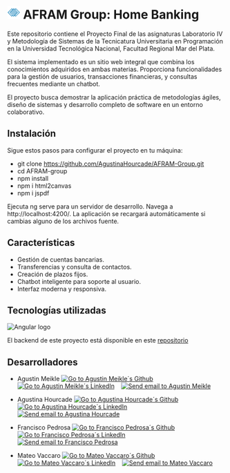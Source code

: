 # <img src="https://github.com/AgustinaHourcade/AFRAM-Group/blob/main/public/favicon.png" alt="AFRAM Group logo" width="30px"> AFRAM Group: Home Banking



Este repositorio contiene el Proyecto Final de las asignaturas Laboratorio IV y Metodología de Sistemas de la Tecnicatura Universitaria en Programación en la Universidad Tecnológica Nacional, Facultad Regional Mar del Plata.

El sistema implementado es un sitio web integral que combina los conocimientos adquiridos en ambas materias. Proporciona funcionalidades para la gestión de usuarios, transacciones financieras, y consultas frecuentes mediante un chatbot.

El proyecto busca demostrar la aplicación práctica de metodologías ágiles, diseño de sistemas y desarrollo completo de software en un entorno colaborativo.

## Instalación

Sigue estos pasos para configurar el proyecto en tu máquina:

- git clone https://github.com/AgustinaHourcade/AFRAM-Group.git
- cd AFRAM-group
- npm install
- npm i html2canvas
- npm i jspdf

Ejecuta ng serve para un servidor de desarrollo. Navega a http://localhost:4200/. La aplicación se recargará automáticamente si cambias alguno de los archivos fuente.

## Características
- Gestión de cuentas bancarias.
- Transferencias y consulta de contactos.
- Creación de plazos fijos.
- Chatbot inteligente para soporte al usuario.
- Interfaz moderna y responsiva.

## Tecnologías utilizadas
<img src="https://miro.medium.com/v2/resize:fit:1400/1*xvkF4IfpJ65JyYc_xQm6Lw.png" alt="Angular logo" width="120px">

 El backend de este proyecto está disponible en este [repositorio](https://github.com/franpedrosa10/API-DB-Afram.git)  
## Desarrolladores
 - Agustin Meikle [<img src="https://cdn-icons-png.flaticon.com/256/25/25231.png" alt="Go to Agustin Meikle´s Github" width="20px">](https://github.com/AgusMeikle)&nbsp;&nbsp;&nbsp;
[<img src="https://cdn-icons-png.flaticon.com/512/174/174857.png" alt="Go to Agustin Meikle´s LinkedIn" width="20px">](https://www.linkedin.com/in/agustin-meikle/)&nbsp;&nbsp;&nbsp;
[<img src="https://cdn-icons-png.flaticon.com/512/5968/5968534.png" alt="Send email to Agustin Meikle" width="20px">](mailto:agustin042004@gmail.com)

 - Agustina Hourcade [<img src="https://cdn-icons-png.flaticon.com/256/25/25231.png" alt="Go to Agustina Hourcade´s Github" width="20px">](https://github.com/AgustinaHourcade)&nbsp;&nbsp;&nbsp;
[<img src="https://cdn-icons-png.flaticon.com/512/174/174857.png" alt="Go to Agustina Hourcade´s LinkedIn" width="20px">](https://www.linkedin.com/in/agustinahourcade/)&nbsp;&nbsp;&nbsp;
[<img src="https://cdn-icons-png.flaticon.com/512/5968/5968534.png" alt="Send email to Agustina Hourcade" width="20px">](mailto:agustinahourcadedev@gmail.com)

 - Francisco Pedrosa [<img src="https://cdn-icons-png.flaticon.com/256/25/25231.png" alt="Go to Francisco Pedrosa´s Github" width="20px">](https://github.com/franpedrosa10)&nbsp;&nbsp;&nbsp;
[<img src="https://cdn-icons-png.flaticon.com/512/174/174857.png" alt="Go to Francisco Pedrosa´s LinkedIn" width="20px">](https://www.linkedin.com/in/francisco-pedrosa-3569042bb/)&nbsp;&nbsp;&nbsp;
[<img src="https://cdn-icons-png.flaticon.com/512/5968/5968534.png" alt="Send email to Francisco Pedrosa" width="20px">](mailto:franpedrosa04@gmail.com)

 - Mateo Vaccaro [<img src="https://cdn-icons-png.flaticon.com/256/25/25231.png" alt="Go to Mateo Vaccaro´s Github" width="20px">](https://github.com/tute-vaccaro)&nbsp;&nbsp;&nbsp;
[<img src="https://cdn-icons-png.flaticon.com/512/174/174857.png" alt="Go to Mateo Vaccaro´s LinkedIn" width="20px">](https://www.linkedin.com/in/mateo-vaccaro-20b4862a3/)&nbsp;&nbsp;&nbsp;
[<img src="https://cdn-icons-png.flaticon.com/512/5968/5968534.png" alt="Send email to Mateo Vaccaro" width="20px">](mailto:tutevaccaro@gmail.com)
